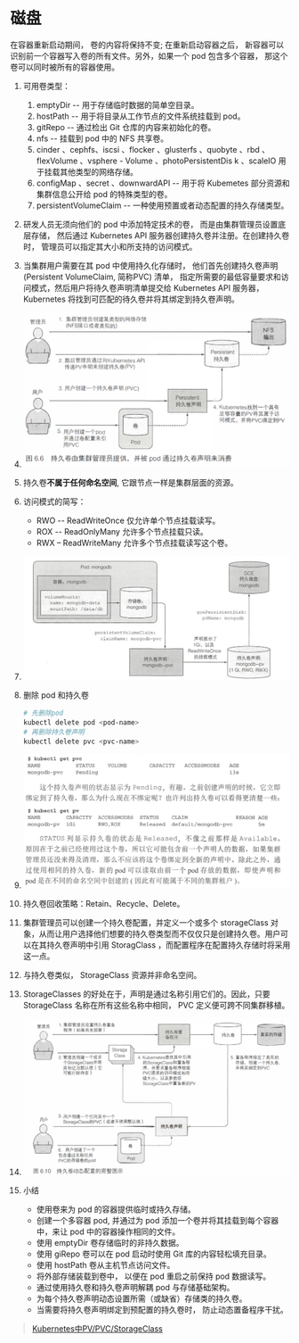 # 磁盘

在容器重新启动期间， 卷的内容将保持不变; 在重新启动容器之后， 新容器可以识别前一个容器写入卷的所有文件。另外，如果一个 pod 包含多个容器， 那这个卷可以同时被所有的容器使用。

1. 可用卷类型：

   1. emptyDir -- 用于存储临时数据的简单空目录。
   2. hostPath -- 用于将目录从工作节点的文件系统挂载到 pod。
   3. gitRepo -- 通过检出 Git 仓库的内容来初始化的卷。
   4. nfs -- 挂载到 pod 中的 NFS 共享卷。
   5. cinder 、cephfs、iscsi 、flocker 、glusterfs 、quobyte 、rbd 、flexVolume 、vsphere - Volume 、photoPersistentDis k 、scaleIO 用于挂载其他类型的网络存储。
   6. configMap 、secret 、downwardAPI  -- 用于将 Kubemetes 部分资源和集群信息公开给 pod 的特殊类型的卷。
   7. persistentVolumeClaim -- 一种使用预置或者动态配置的持久存储类型。

2. 研发人员无须向他们的 pod 中添加特定技术的卷， 而是由集群管理员设置底层存储， 然后通过 Kubernetes API 服务器创建持久卷并注册。在创建持久卷时， 管理员可以指定其大小和所支持的访问模式。

3. 当集群用户需要在其 pod 中使用持久化存储时， 他们首先创建持久卷声明(Persistent VolumeClaim, 简称PVC) 清单， 指定所需要的最低容量要求和访问模式，然后用户将待久卷声明清单提交给 Kubernetes API 服务器， Kubernetes 将找到可匹配的待久卷并将其绑定到持久卷声明。

4. ![持久卷](2019-07-29-143520.png)

5. 持久卷**不属于任何命名空间**, 它跟节点一样是集群层面的资源。

6. 访问模式的简写：

   - RWO -- ReadWriteOnce 仅允许单个节点挂载读写。
   - ROX -- ReadOnlyMany 允许多个节点挂载只读。
   - RWX – ReadWriteMany 允许多个节点挂载读写这个卷。

7. ![1564382807943](1564382807943.png)

8. 删除 pod 和持久卷

   ```bash
   # 先删除pod
   kubectl delete pod <pod-name>
   # 再删除持久卷声明
   kubectl delete pvc <pvc-name>
   ```

9. ![1564383028195](1564383028195.png)

10. 持久卷回收策略：Retain、Recycle、Delete。

11. 集群管理员可以创建一个持久卷配置，并定义一个或多个 storageClass 对象，从而让用户选择他们想要的持久卷类型而不仅仅只是创建持久卷。用户可以在其持久卷声明中引用 StoragClass ，而配置程序在配置持久存储时将采用这一点。

12. 与持久卷类似， StorageClass 资源并非命名空间。

13. StorageClasses 的好处在于，声明是通过名称引用它们的。因此，只要 StorageClass 名称在所有这些名称中相同， PVC 定义便可跨不同集群移植。

14. ![持久化完整图示](2019-07-29-152135.png)

15. 小结

    - 使用卷来为 pod 的容器提供临时或持久存储。
    - 创建一个多容器 pod, 并通过为 pod 添加一个卷并将其挂载到每个容器中，来让 pod 中的容器操作相同的文件。
    - 使用 emptyDir 卷存储临时的非持久数据。
    - 使用 giRepo 卷可以在 pod 启动时使用 Git 库的内容轻松填充目录。
    - 使用 hostPath 卷从主机节点访问文件。
    - 将外部存储装载到卷中， 以便在 pod 重启之前保持 pod 数据读写。
    - 通过使用持久卷和持久卷声明解耦 pod 与存储基础架构。
    - 为每个持久卷声明动态设置所需（或缺省）存储类的持久卷。
    - 当需要将持久卷声明绑定到预配置的持久卷时， 防止动态置备程序干扰。

> [Kubernetes中PV/PVC/StorageClass](https://blog.csdn.net/jettery/article/details/72722324)
